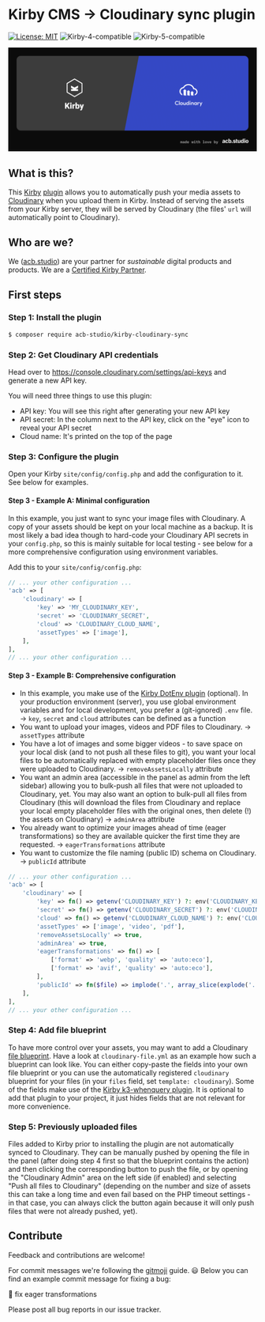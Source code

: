 # Kirby CMS → Cloudinary sync plugin

[![License: MIT](https://img.shields.io/badge/License-MIT-green.svg)](https://opensource.org/licenses/MIT) ![Kirby-4-compatible](https://img.shields.io/badge/Kirby-4-black.svg) ![Kirby-5-compatible](https://img.shields.io/badge/Kirby-5-black.svg)

[![Logo: Kirby → Cloudinary sync plugin](logo.png)](https://acb.studio/)

## What is this?

This [Kirby](https://getkirby.com/) [plugin](https://plugins.getkirby.com/) allows you to automatically push your media assets to [Cloudinary](https://cloudinary.com/) when you upload them in Kirby. Instead of serving the assets from your Kirby server, they will be served by Cloudinary (the files' `url` will automatically point to Cloudinary).

## Who are we?

We ([acb.studio](https://acb.studio/)) are your partner for _sustainable_ digital products and products. We are a [Certified Kirby Partner](https://getkirby.com/partners/acb-studio).

## First steps

### Step 1: Install the plugin

```sh
$ composer require acb-studio/kirby-cloudinary-sync
```

### Step 2: Get Cloudinary API credentials

Head over to https://console.cloudinary.com/settings/api-keys and generate a new API key.

You will need three things to use this plugin:

- API key: You will see this right after generating your new API key
- API secret: In the column next to the API key, click on the "eye" icon to reveal your API secret
- Cloud name: It's printed on the top of the page

### Step 3: Configure the plugin

Open your Kirby `site/config/config.php` and add the configuration to it. See below for examples.

#### Step 3 - Example A: Minimal configuration

In this example, you just want to sync your image files with Cloudinary. A copy of your assets should be kept on your local machine as a backup. It is most likely a bad idea though to hard-code your Cloudinary API secrets in your `config.php`, so this is mainly suitable for local testing - see below for a more comprehensive configuration using environment variables.

Add this to your `site/config/config.php`:

```php
// ... your other configuration ...
'acb' => [
    'cloudinary' => [
        'key' => 'MY_CLOUDINARY_KEY',
        'secret' => 'CLOUDINARY_SECRET',
        'cloud' => 'CLOUDINARY_CLOUD_NAME',
        'assetTypes' => ['image'],
    ],
],
// ... your other configuration ...
```

#### Step 3 - Example B: Comprehensive configuration

- In this example, you make use of the [Kirby DotEnv plugin](https://plugins.getkirby.com/bnomei/dotenv) (optional). In your production environment (server), you use global environment variables and for local development, you prefer a (git-ignored) `.env` file. → `key`, `secret` and `cloud` attributes can be defined as a function
- You want to upload your images, videos and PDF files to Cloudinary. → `assetTypes` attribute
- You have a lot of images and some bigger videos - to save space on your local disk (and to not push all these files to git), you want your local files to be automatically replaced with empty placeholder files once they were uploaded to Cloudinary. → `removeAssetsLocally` attribute
- You want an admin area (accessible in the panel as admin from the left sidebar) allowing you to bulk-push all files that were not uploaded to Cloudinary, yet. You may also want an option to bulk-pull all files from Cloudinary (this will download the files from Cloudinary and replace your local empty placeholder files with the original ones, then delete (!) the assets on Cloudinary) → `adminArea` attribute
- You already want to optimize your images ahead of time (eager transformations) so they are available quicker the first time they are requested. → `eagerTransformations` attribute
- You want to customize the file naming (public ID) schema on Cloudinary. → `publicId` attribute

```php
// ... your other configuration ...
'acb' => [
    'cloudinary' => [
        'key' => fn() => getenv('CLOUDINARY_KEY') ?: env('CLOUDINARY_KEY'),
        'secret' => fn() => getenv('CLOUDINARY_SECRET') ?: env('CLOUDINARY_SECRET'),
        'cloud' => fn() => getenv('CLOUDINARY_CLOUD_NAME') ?: env('CLOUDINARY_CLOUD_NAME'),
        'assetTypes' => ['image', 'video', 'pdf'],
        'removeAssetsLocally' => true,
        'adminArea' => true,
        'eagerTransformations' => fn() => [
            ['format' => 'webp', 'quality' => 'auto:eco'],
            ['format' => 'avif', 'quality' => 'auto:eco'],
        ],
        'publicId' => fn($file) => implode('.', array_slice(explode('.', $file->id()), 0, -1))
    ],
],
// ... your other configuration ...
```

### Step 4: Add file blueprint

To have more control over your assets, you may want to add a Cloudinary [file blueprint](https://getkirby.com/docs/reference/panel/blueprints/file). Have a look at `cloudinary-file.yml` as an example how such a blueprint can look like. You can either copy-paste the fields into your own file blueprint or you can use the automatically registered `cloudinary` blueprint for your files (in your `files` field, set `template: cloudinary`). Some of the fields make use of the [Kirby k3-whenquery plugin](https://github.com/rasteiner/k3-whenquery). It is optional to add that plugin to your project, it just hides fields that are not relevant for more convenience.

### Step 5: Previously uploaded files

Files added to Kirby prior to installing the plugin are not automatically synced to Cloudinary. They can be manually pushed by opening the file in the panel (after doing step 4 first so that the blueprint contains the action) and then clicking the corresponding button to push the file, or by opening the "Cloudinary Admin" area on the left side (if enabled) and selecting "Push all files to Cloudinary" (depending on the number and size of assets this can take a long time and even fail based on the PHP timeout settings - in that case, you can always click the button again because it will only push files that were not already pushed, yet).

## Contribute

Feedback and contributions are welcome!

For commit messages we're following the [gitmoji](https://gitmoji.dev/) guide. 😃
Below you can find an example commit message for fixing a bug:

🐛 fix eager transformations

Please post all bug reports in our issue tracker.
